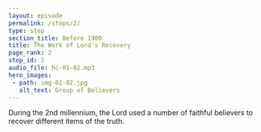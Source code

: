 ```yaml
---
layout: episode
permalink: /stops/2/
type: stop
section_title: Before 1900
title: The Work of Lord's Recovery
page_rank: 2
stop_id: 2
audio_file: hc-01-02.mp3
hero_images:
 - path: img-01-02.jpg
   alt_text: Group of Believers
---
```


During the 2nd millennium, the Lord used a number of faithful believers to recover different items of the truth.  

<!---
主在第二個千年之交期間使用了一班忠信的信徒來恢復不同的真理。
-->

<!--- TRANSCRIPT
Despite this, the Lord continuously moved to carry out His work of recovery among groups of believers who often faced persecution for seeking the truth. During the second millennium, several groups of faithful ones recovered item after item of the truths that had been lost through long periods of neglect, oversight, or opposition. Still, by the late 1800s, the situation in Europe and America had become exceedingly confused, with Christians deeply divided due to the conflicting influences of Roman Catholicism, state churches, and private or independent churches.
-->